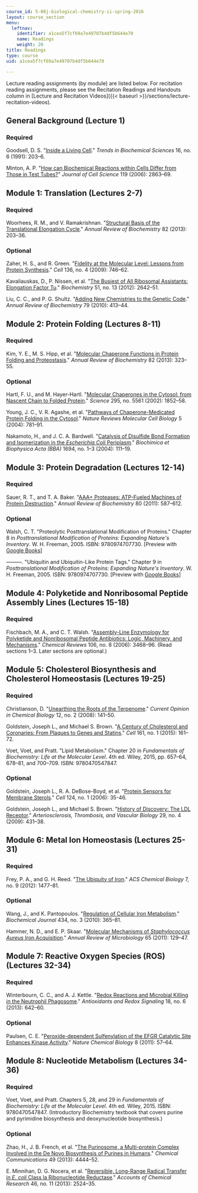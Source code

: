 ```yaml
---
course_id: 5-08j-biological-chemistry-ii-spring-2016
layout: course_section
menu:
  leftnav:
    identifier: a1cea5f7cf69a7e49707b4df5b644e70
    name: Readings
    weight: 20
title: Readings
type: course
uid: a1cea5f7cf69a7e49707b4df5b644e70

---
```


Lecture reading assignments (by module) are listed below. For recitation reading assignments, please see the Recitation Readings and Handouts column in [Lecture and Recitation Videos]({{< baseurl >}}/sections/lecture-recitation-videos).

General Background (Lecture 1)
------------------------------

### Required

Goodsell, D. S. "[Inside a Living Cell](http://dx.doi.org/10.1016/0968-0004(91)90083-8)." _Trends in Biochemical Sciences_ 16, no. 6 (1991): 203–6.

Minton, A. P. "[How can Biochemical Reactions within Cells Differ from Those in Test Tubes?](https://dx.doi.org/10.1242/jcs.03063)" _Journal of Cell Science_ 119 (2006): 2863–69.

Module 1: Translation (Lectures 2-7)
------------------------------------

### Required

Woorhees, R. M., and V. Ramakrishnan. "[Structural Basis of the Translational Elongation Cycle](http://dx.doi.org/10.1146/annurev-biochem-113009-092313)." _Annual Review of Biochemistry_ 82 (2013): 203–36.

### Optional

Zaher, H. S., and R. Green. "[Fidelity at the Molecular Level: Lessons from Protein Synthesis](http://dx.doi.org/10.1016/j.cell.2009.01.036)." _Cell_ 136, no. 4 (2009): 746–62.

Kavaliauskas, D., P. Nissen, et al. "[The Busiest of All Ribosomal Assistants: Elongation Factor Tu](http://dx.doi.org/10.1021/bi300077s)." _Biochemistry_ 51, no. 13 (2012): 2642–51.

Liu, C. C., and P. G. Shultz. "[Adding New Chemistries to the Genetic Code](http://dx.doi.org/10.1146/annurev.biochem.052308.105824)." _Annual Review of Biochemistry_ 79 (2010): 413–44.

Module 2: Protein Folding (Lectures 8-11)
-----------------------------------------

### Required

Kim, Y. E., M. S. Hipp, et al. "[Molecular Chaperone Functions in Protein Folding and Proteostasis](http://dx.doi.org/10.1146/annurev-biochem-060208-092442)." _Annual Review of Biochemistry_ 82 (2013): 323–55.

### Optional

Hartl, F. U., and M. Hayer-Hartl. "[Molecular Chaperones in the Cytosol: from Nascent Chain to Folded Protein](http://dx.doi.org/10.1126/science.1068408)." _Science_ 295, no. 5561 (2002): 1852–58.

Young, J. C., V. R. Agashe, et al. "[Pathways of Chaperone-Medicated Protein Folding in the Cytosol](http://dx.doi.org/10.1038/nrm1492)." _Nature Reviews Molecular Cell Biology_ 5 (2004): 781–91.

Nakamoto, H., and J. C. A. Bardwell. "[Catalysis of Disulfide Bond Formation and Isomerization in the _Escherichia Coli_ Periplasm](http://dx.doi.org/10.1016/j.bbamcr.2004.02.012)." _Biochimica et Biophysica Acta (BBA)_ 1694, no. 1–3 (2004): 111–19.

Module 3: Protein Degradation (Lectures 12-14)
----------------------------------------------

### Required

Sauer, R. T., and T. A. Baker. "[AAA+ Proteases: ATP-Fueled Machines of Protein Destruction](http://dx.doi.org/10.1146/annurev-biochem-060408-172623)." _Annual Review of Biochemistry_ 80 (2011): 587–612.

### Optional

Walsh, C. T. "Proteolytic Posttranslational Modification of Proteins." Chapter 8 in _Posttranslational Modification of Proteins: Expanding Nature's Inventory_. W. H. Freeman, 2005. ISBN: 9780974707730. \[Preview with [Google Books](http://books.google.com/books?id=JGBfQXIzdwgC&pg=PA203=onepage)\]

———. "Ubiquitin and Ubiquitin-Like Protein Tags." Chapter 9 in _Posttranslational Modification of Proteins: Expanding Nature's Inventory_. W. H. Freeman, 2005. ISBN: 9780974707730. \[Preview with [Google Books](http://books.google.com/books?id=JGBfQXIzdwgC&pg=PA243=onepage)\]

Module 4: Polyketide and Nonribosomal Peptide Assembly Lines (Lectures 15-18)
-----------------------------------------------------------------------------

### Required

Fischbach, M. A., and C. T. Walsh. "[Assembly-Line Enzymology for Polyketide and Nonribosomal Peptide Antibiotics: Logic, Machinery, and Mechanisms](http://dx.doi.org/10.1021/cr0503097)." _Chemical Reviews_ 106, no. 8 (2006): 3468–96. (Read sections 1–3. Later sections are optional.)

Module 5: Cholesterol Biosynthesis and Cholesterol Homeostasis (Lectures 19-25)
-------------------------------------------------------------------------------

### Required

Christianson, D. "[Unearthing the Roots of the Terpenome](http://dx.doi.org/10.1016%2Fj.cbpa.2007.12.008)." _Current Opinion in Chemical Biology_ 12, no. 2 (2008): 141–50.

Goldstein, Joseph L., and Michael S. Brown. "[A Century of Cholesterol and Coronaries: From Plaques to Genes and Statins](http://dx.doi.org/10.1016%2Fj.cell.2015.01.036)." _Cell_ 161, no. 1 (2015): 161–72.

Voet, Voet, and Pratt. "Lipid Metabolism." Chapter 20 in _Fundamentals of Biochemistry: Life at the Molecular Level_. 4th ed. Wiley, 2015, pp. 657–64, 678–81, and 700–709. ISBN: 9780470547847.

### Optional

Goldstein, Joseph L., R. A. DeBose-Boyd, et al. "[Protein Sensors for Membrane Sterols](http://dx.doi.org/10.1016/j.cell.2005.12.022)." _Cell_ 124, no. 1 (2006): 35-46.

Goldstein, Joseph L., and Michael S. Brown. "[History of Discovery: The LDL Receptor](https://dx.doi.org/10.1161%2FATVBAHA.108.179564)." _Arteriosclerosis, Thrombosis, and Vascular Biology_ 29, no. 4 (2009): 431–38.

Module 6: Metal Ion Homeostasis (Lectures 25-31)
------------------------------------------------

### Required

Frey, P. A., and G. H. Reed. "[The Ubiquity of Iron](http://pubs.acs.org/doi/abs/10.1021/cb300323q)." _ACS Chemical Biology_ 7, no. 9 (2012): 1477–81.

### Optional

Wang, J., and K. Pantopoulos. "[Regulation of Cellular Iron Metabolism](http://dx.doi.org/10.1042/BJ20101825)." _Biochemical Journal_ 434, no. 3 (2010): 365–81.

Hammer, N. D., and E. P. Skaar. "[Molecular Mechanisms of _Staphylococcus Aureus_ Iron Acquisition](http://dx.doi.org/10.1146/annurev-micro-090110-102851)." _Annual Review of Microbiology_ 65 (2011): 129–47.

Module 7: Reactive Oxygen Species (ROS) (Lectures 32-34)
--------------------------------------------------------

### Required

Winterbourn, C. C., and A. J. Kettle. "[Redox Reactions and Microbial Killing in the Neutrophil Phagosome](http://dx.doi.org/10.1089/ars.2012.4827)." _Antioxidants and Redox Signaling_ 18, no. 6 (2013): 642–60.

### Optional

Paulsen, C. E. "[Peroxide-dependent Sulfenylation of the EFGR Catalytic Site Enhances Kinase Activity](http://dx.doi.org/10.1038/nchembio.736)." _Nature Chemical Biology_ 8 (2011): 57–64.

Module 8: Nucleotide Metabolism (Lectures 34-36)
------------------------------------------------

### Required

Voet, Voet, and Pratt. Chapters 5, 28, and 29 in _Fundamentals of Biochemistry: Life at the Molecular Level_. 4th ed. Wiley, 2015. ISBN: 9780470547847. (Introductory Biochemistry textbook that covers purine and pyrimidine biosynthesis and deoxynucleotide biosynthesis.)

### Optional

Zhao, H., J. B. French, et al. "[The Purinosome, a Multi-protein Complex Involved in the De Novo Biosynthesis of Purines in Humans](http://dx.doi.org/10.1039/c3cc41437j)." _Chemical Communications_ 49 (2013): 4444–52.

E. Minnihan, D. G. Nocera, et al. "[Reversible, Long-Range Radical Transfer in _E. coli_ Class la Ribonucleotide Reductase](http://dx.doi.org/10.1021/ar4000407)." _Accounts of Chemical Research_ 46, no. 11 (2013): 2524–35.